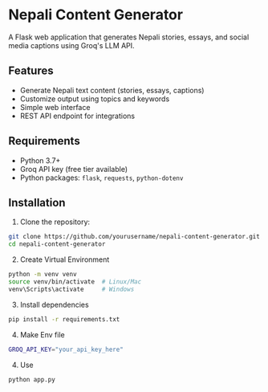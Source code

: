 # Nepali Content Generator

A Flask web application that generates Nepali stories, essays, and social media captions using Groq's LLM API.

## Features

- Generate Nepali text content (stories, essays, captions)
- Customize output using topics and keywords
- Simple web interface
- REST API endpoint for integrations

## Requirements

- Python 3.7+
- Groq API key (free tier available)
- Python packages: `flask`, `requests`, `python-dotenv`

## Installation

1. Clone the repository:

```bash
git clone https://github.com/yourusername/nepali-content-generator.git
cd nepali-content-generator

```

2. Create Virtual Environment

```bash
python -m venv venv
source venv/bin/activate  # Linux/Mac
venv\Scripts\activate     # Windows
```

3. Install dependencies

```bash
pip install -r requirements.txt

```

4. Make Env file

```bash
GROQ_API_KEY="your_api_key_here"

```

4. Use

```bash
python app.py

```
